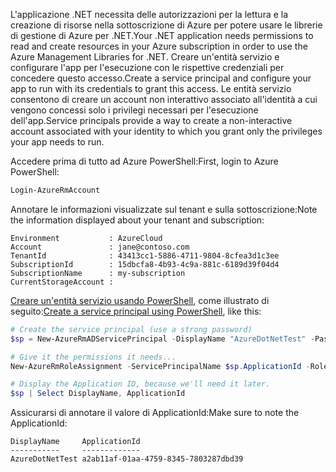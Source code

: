 <span data-ttu-id="be1cc-101">L'applicazione .NET necessita delle autorizzazioni per la lettura e la creazione di risorse nella sottoscrizione di Azure per potere usare le librerie di gestione di Azure per .NET.</span><span class="sxs-lookup"><span data-stu-id="be1cc-101">Your .NET application needs permissions to read and create resources in your Azure subscription in order to use the Azure Management Libraries for .NET.</span></span> <span data-ttu-id="be1cc-102">Creare un'entità servizio e configurare l'app per l'esecuzione con le rispettive credenziali per concedere questo accesso.</span><span class="sxs-lookup"><span data-stu-id="be1cc-102">Create a service principal and configure your app to run with its credentials to grant this access.</span></span> <span data-ttu-id="be1cc-103">Le entità servizio consentono di creare un account non interattivo associato all'identità a cui vengono concessi solo i privilegi necessari per l'esecuzione dell'app.</span><span class="sxs-lookup"><span data-stu-id="be1cc-103">Service principals provide a way to create a non-interactive account associated with your identity to which you grant only the privileges your app needs to run.</span></span>

<span data-ttu-id="be1cc-104">Accedere prima di tutto ad Azure PowerShell:</span><span class="sxs-lookup"><span data-stu-id="be1cc-104">First, login to Azure PowerShell:</span></span>

```powershell
Login-AzureRmAccount
```

<span data-ttu-id="be1cc-105">Annotare le informazioni visualizzate sul tenant e sulla sottoscrizione:</span><span class="sxs-lookup"><span data-stu-id="be1cc-105">Note the information displayed about your tenant and subscription:</span></span>

```plaintext
Environment           : AzureCloud
Account               : jane@contoso.com
TenantId              : 43413cc1-5886-4711-9804-8cfea3d1c3ee
SubscriptionId        : 15dbcfa8-4b93-4c9a-881c-6189d39f04d4
SubscriptionName      : my-subscription
CurrentStorageAccount : 
```

<span data-ttu-id="be1cc-106">[Creare un'entità servizio usando PowerShell](/powershell/azure/create-azure-service-principal-azureps), come illustrato di seguito:</span><span class="sxs-lookup"><span data-stu-id="be1cc-106">[Create a service principal using PowerShell](/powershell/azure/create-azure-service-principal-azureps), like this:</span></span>

```powershell
# Create the service principal (use a strong password)
$sp = New-AzureRmADServicePrincipal -DisplayName "AzureDotNetTest" -Password "password"

# Give it the permissions it needs...
New-AzureRmRoleAssignment -ServicePrincipalName $sp.ApplicationId -RoleDefinitionName Contributor

# Display the Application ID, because we'll need it later.
$sp | Select DisplayName, ApplicationId
```

<span data-ttu-id="be1cc-107">Assicurarsi di annotare il valore di ApplicationId:</span><span class="sxs-lookup"><span data-stu-id="be1cc-107">Make sure to note the ApplicationId:</span></span>

```plaintext
DisplayName     ApplicationId
-----------     -------------
AzureDotNetTest a2ab11af-01aa-4759-8345-7803287dbd39
```
